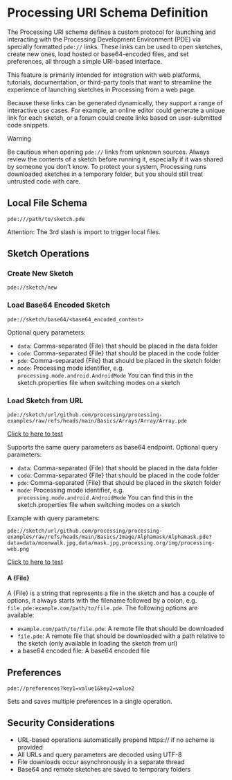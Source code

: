 # Processing URI Schema Definition

The Processing URI schema defines a custom protocol for launching and interacting with the Processing Development Environment (PDE) via specially formatted `pde://` links. These links can be used to open sketches, create new ones, load hosted or base64-encoded files, and set preferences, all through a simple URI-based interface.

This feature is primarily intended for integration with web platforms, tutorials, documentation, or third-party tools that want to streamline the experience of launching sketches in Processing from a web page. 

Because these links can be generated dynamically, they support a range of interactive use cases. For example, an online editor could generate a unique link for each sketch, or a forum could create links based on user-submitted code snippets.

>[!WARNING]
> Be cautious when opening `pde://` links from unknown sources. Always review the contents of a sketch before running it, especially if it was shared by someone you don’t know. To protect your system, Processing runs downloaded sketches in a temporary folder, but you should still treat untrusted code with care.

## Local File Schema
```
pde:///path/to/sketch.pde
```
Attention: The 3rd slash is import to trigger local files.

## Sketch Operations

### Create New Sketch
```
pde://sketch/new
```

### Load Base64 Encoded Sketch
```
pde://sketch/base64/<base64_encoded_content>
```
Optional query parameters:
- `data`: Comma-separated {File} that should be placed in the data folder
- `code`: Comma-separated {File} that should be placed in the code folder
- `pde`: Comma-separated {File} that should be placed in the sketch folder
- `mode`: Processing mode identifier, e.g. `processing.mode.android.AndroidMode` You can find this in the sketch.properties file when switching modes on a sketch

### Load Sketch from URL

```
pde://sketch/url/github.com/processing/processing-examples/raw/refs/heads/main/Basics/Arrays/Array/Array.pde
```
[Click to here to test](pde://sketch/url/github.com/processing/processing-examples/raw/refs/heads/main/Basics/Arrays/Array/Array.pde)

Supports the same query parameters as base64 endpoint.
Optional query parameters:
- `data`: Comma-separated {File} that should be placed in the data folder
- `code`: Comma-separated {File} that should be placed in the code folder
- `pde`: Comma-separated {File} that should be placed in the sketch folder
- `mode`: Processing mode identifier, e.g. `processing.mode.android.AndroidMode` You can find this in the sketch.properties file when switching modes on a sketch

Example with query parameters:

```
pde://sketch/url/github.com/processing/processing-examples/raw/refs/heads/main/Basics/Image/Alphamask/Alphamask.pde?data=data/moonwalk.jpg,data/mask.jpg,processing.org/img/processing-web.png
```
[Click to here to test](pde://sketch/url/github.com/processing/processing-examples/raw/refs/heads/main/Basics/Image/Alphamask/Alphamask.pde?data=data/moonwalk.jpg,data/mask.jpg,processing.org/img/processing-web.png)

#### A {File}
A {File} is a string that represents a file in the sketch and has a couple of options, it always starts with the filename followed by a colon, e.g. `file.pde:example.com/path/to/file.pde`. The following options are available:
- `example.com/path/to/file.pde`: A remote file that should be downloaded
- `file.pde`: A remote file that should be downloaded with a path relative to the sketch (only available in loading the sketch from url)
- a base64 encoded file: A base64 encoded file

## Preferences
```
pde://preferences?key1=value1&key2=value2
```
Sets and saves multiple preferences in a single operation.

## Security Considerations
- URL-based operations automatically prepend https:// if no scheme is provided
- All URLs and query parameters are decoded using UTF-8
- File downloads occur asynchronously in a separate thread
- Base64 and remote sketches are saved to temporary folders
